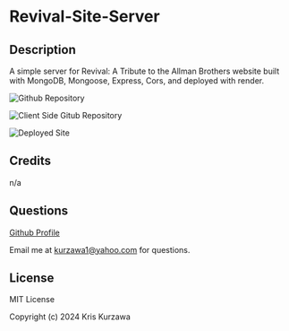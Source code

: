 # Revival-Site-Server

## Description
A simple server for Revival: A Tribute to the Allman Brothers website built with MongoDB, Mongoose, Express, Cors, and deployed with render.

![Github Repository](https://github.com/KKurzawa/Revival-Site-Server)

![Client Side Gitub Repository](https://github.com/KKurzawa/Revival-Site)

![Deployed Site](https://revivalbanddetroit.vercel.app/)

## Credits

n/a

## Questions

[Github Profile](https://github.com/KKurzawa)

Email me at kurzawa1@yahoo.com for questions.

## License

MIT License

Copyright (c) 2024 Kris Kurzawa
